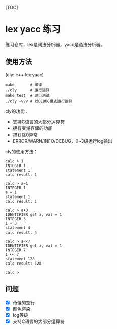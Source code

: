 [TOC]

# lex yacc 练习

练习仓库，lex是词法分析器，yacc是语法分析器。

## 使用方法

(cly: c++ lex yacc)
```shell
make       # 编译
./cly      # 运行运算
make test  # 运行测试
./cly -vvv # 以DEBUG模式运行运算
```

cly的功能：
- 支持C语言的大部分运算符
- 拥有变量存储的功能
- 捕获除0异常
- ERROR/WARN/INFO/DEBUG，0~3级运行log输出

cly的使用方法：
```shell
calc > 1
INTEGER 1
statement 1
calc result: 1

calc > a=1
INTEGER 1
a = 1
statement 1
calc result: 1

calc > a+3
IDENTIFIER get a, val = 1
INTEGER 3
1 + 3
statement 4
calc result: 4

calc > a<<7
IDENTIFIER get a, val = 1
INTEGER 7
1 << 7
statement 128
calc result: 128

calc >
```

## 问题
- [x] 奇怪的空行
- [x] 颜色渲染
- [x] log等级
- [x] 支持C语言的大部分运算符
